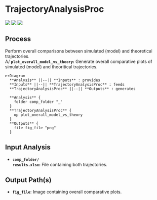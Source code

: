 # TrajectoryAnalysisProc

<p align="left">
  <img src="https://img.shields.io/badge/Pandas-2.1.1+-0b0153?style=flat&logo=pandas&logoColor=white" />
  <img src="https://img.shields.io/badge/matplotlib-3.9.4+-11557c" />
  <img src="https://img.shields.io/badge/openpyxl-3.1.5+-010043" />
</p>

## Process

Perform overall comparisons between simulated (model) and theoretical trajectories.<br>
A/ **`plot_overall_model_vs_theory`:** Generate overall comparative plots of simulated (model) and theoritical trajectories.

```mermaid
erDiagram
  **Analysis** ||--|| **Inputs** : provides
  **Inputs** ||--|| **TrajectoryAnalysisProc** : feeds
  **TrajectoryAnalysisProc** ||--|| **Outputs** : generates

  **Analysis** {
    folder comp_folder "_"
  }
  **TrajectoryAnalysisProc** {
    op plot_overall_model_vs_theory
  }
  **Outputs** {
    file fig_file "png"
  }
```

## Input Analysis

- **`comp_folder/`**<br>
  **`results.xlsx`:** File containing both trajectories.

## Output Path(s)

- **`fig_file`:** Image containing overall comparative plots.